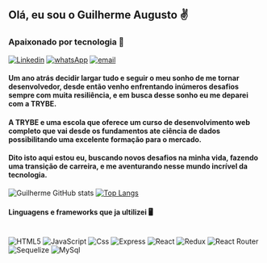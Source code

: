 ## Olá, eu sou o Guilherme Augusto ✌️
### Apaixonado por tecnologia 🫶

[![Linkedin](https://img.shields.io/badge/LinkedIn-0077B5?style=for-the-badge&logo=linkedin&logoColor=white)](https://www.linkedin.com/in/guilhermeoliveira107/)
[![whatsApp](https://img.shields.io/badge/WhatsApp-25D366?style=for-the-badge&logo=whatsapp&logoColor=white)](https://wa.me/qr/QA7V4XVWTXLSB1)
[![email](https://img.shields.io/badge/Gmail-D14836?style=for-the-badge&logo=gmail&logoColor=white)](guih107@gmail.com)

#### Um ano atrás decidir largar tudo e seguir o meu sonho de me tornar desenvolvedor, desde então venho enfrentando inúmeros desafios sempre com muita resiliência, e em busca desse sonho eu me deparei com a TRYBE.
#### A TRYBE e uma escola que oferece um curso de desenvolvimento web completo que vai desde os fundamentos ate ciência de dados possibilitando uma excelente formação para o mercado.
#### Dito isto aqui estou eu, buscando novos desafios na minha vida, fazendo uma transição de carreira, e me aventurando nesse mundo incrível da tecnologia.

![Guilherme GitHub stats](https://github-readme-stats.vercel.app/api?username=Guih107&show_icons=true&theme=merko)
[![Top Langs](https://github-readme-stats.vercel.app/api/top-langs/?username=Guih107&layout=compact)](https://github.com/anuraghazra/github-readme-stats)

#### Linguagens e frameworks que ja ultilizei 🖥️

<div style="display: inline_block"><br/>
<img alt="HTML5" src="https://img.shields.io/badge/HTML5-E34F26?style=for-the-badge&logo=html5&logoColor=white"/>
<img alt="JavaScript" src="https://img.shields.io/badge/JavaScript-F7DF1E?style=for-the-badge&logo=javascript&logoColor=black"/>
<img alt="Css" src="https://img.shields.io/badge/CSS-239120?&style=for-the-badge&logo=css3&logoColor=white"/>
<img alt="Express" src="https://img.shields.io/badge/Express.js-404D59?style=for-the-badge"/>
<img alt="React" src="https://img.shields.io/badge/React-20232A?style=for-the-badge&logo=react&logoColor=61DAFB"/>
<img alt="Redux" src="https://img.shields.io/badge/Redux-593D88?style=for-the-badge&logo=redux&logoColor=white"/>
<img alt="React Router" src="https://img.shields.io/badge/React_Router-CA4245?style=for-the-badge&logo=react-router&logoColor=white"/>
<img alt="Sequelize" src="https://img.shields.io/badge/MySQL-00000F?style=for-the-badge&logo=mysql&logoColor=white"/>
<img alt="MySql" src="https://img.shields.io/badge/sequelize-323330?style=for-the-badge&logo=sequelize&logoColor=blue"/>
</div>
